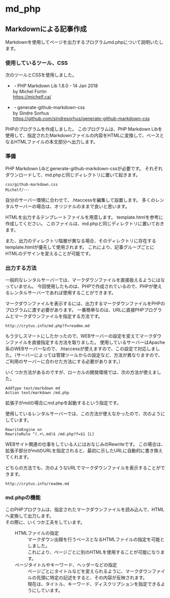 # md_php

Markdownによる記事作成
------------

Markdownを使用してページを出力するプログラムmd.phpについて説明いたします。

### 使用しているツール、CSS

次のツールとCSSを使用しました。

*	・PHP Markdown Lib 1.8.0 - 14 Jan 2018<br>
by Michel Fortin<br>
<a href="https://michelf.ca/">https://michelf.ca/</a>

*	・generate-github-markdown-css<br>
by Sindre Sorhus<br>
<a href="https://github.com/sindresorhus/generate-github-markdown-css">https://github.com/sindresorhus/generate-github-markdown-css</a>

PHPのプログラムを作成しました。
このプログラムは、PHP Markdown Libを使用して、指定されたMarkdownファイルの内容をHTMLに変換して、ベースとなるHTMLファイルの本文部分へ出力します。<br>

### 準備

PHP Markdown Libとgenerate-github-markdown-cssが必要です。
それぞれダウンロードして、md.phpと同じディレクトリに置いて起きます。

```
css/github-markdown.css
Michelf/･･･
```

自分のサーバー環境に合わせて、.htaccessを編集して設置します。
多くのレンタルサーバーの場合は、オリジナルのままで良いと思います。

HTMLを出力するテンプレートファイルを用意します。
template.htmlを参考に作成してください。
このファイルは、md.phpと同じディレクトリに置いておきます。

また、出力のディレクトリ階層が異なる場合、そのディレクトリに存在するtemplate.htmlが優先して使用されます。
これにより、記事グループごとにHTMLのデザインを変えることが可能です。

### 出力する方法

一般的なレンタルサーバーでは、マークダウンファイルを直接扱えるようにはなっていません。
今回使用したものは、PHPで作成されているので、PHPが使えるレンタルサーバーであれば使用することができます。

マークダウンファイルを表示するには、出力するマークダウンファイルをPHPのプログラムに渡す必要があります。
一番簡単なのは、URLに直接PHPプログラムとマークダウンファイルを指定する方法です。

```
http://crytus.info/md.php?f=readme.md
```

もう少しスマートにしたかったので、WEBサーバーの設定を変えてマークダウンファイルを直接指定する方法を取りました。
使用しているサーバーはApache系のWEBサーバーなので、.htaccessが使えますので、この設定で対応しました。（サーバーによっては管理ツールからの設定など、方法が異なりますので、ご利用のサーバーに合わせた方法にする必要があります。）

いくつか方法があるのですが、ローカルの開発環境では、次の方法が使えました。

```
AddType text/markdown md
Action text/markdown /md.php
```

拡張子がmdの場合にmd.phpを起動するという指定です。

使用しているレンタルサーバーでは、この方法が使えなかったので、次のようにしています。

```
RewriteEngine on
RewriteRule ^(.+\.md)$ /md.php?f=$1 [L]
```

WEBサイト関連の仕事をしている人にはおなじみのRewriteです。
この場合は、拡張子部分がmdのURLを指定されると、最初に示したURLに自動的に書き換えてくれます。

どちらの方法でも、次のようなURLでマークダウンファイルを表示することができます。

```
http://crytus.info/readme.md
```

### md.phpの機能

このPHPプログラムは、指定されたマークダウンファイルを読み込んで、HTMLへ変換して出力します。<br>
その際に、いくつか工夫をしています。

<dl style="margin-left:30px">
  <dt>HTMLファイルの指定</dt>
  <dd>マークダウン出録を行うベースとなるHTMLファイルの指定を可能としました。<br>これにより、ページごとに別のHTMLを使用することが可能になります。</dd>
  <dt>ページタイトルやキーワード、ヘッダーなどの指定</dt>
  <dd>ページごとにタイトルなどを変えられるように、マークダウンファイルの先頭に特定の記述をすると、その内容が反映されます。<br>現在は、タイトル、キーワード、ディスクリプションを指定できるようにしています。</dd>
</dl>
